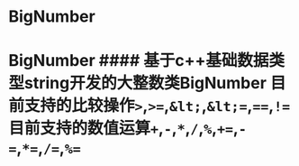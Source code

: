 # BigNumber
# BigNumber #### 基于c++基础数据类型string开发的大整数类BigNumber 目前支持的比较操作`>`,`>=`,`&lt;`,`&lt;=`,`==`,`!=` 目前支持的数值运算`+`,`-`,`*`,`/`,`%`,`+=`,`-=`,`*=`,`/=`,`%=`
